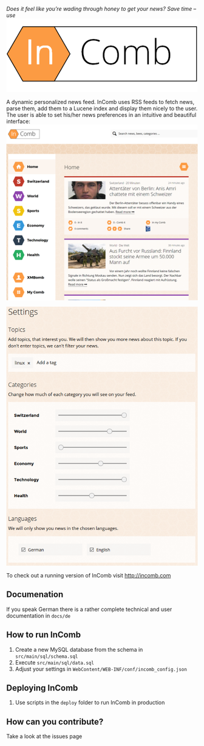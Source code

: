 _Does it feel like you’re wading through honey to get your news? Save time – use_
![InComb](/WebContent/img/logo.png?raw=true)


A dynamic personalized news feed.
InComb uses RSS feeds to fetch news, parse them, add them to a Lucene index and display them nicely to the user.
The user is able to set his/her news preferences in an intuitive and beautiful interface:
![User Settings](/docs/startpage.png?raw=true)


![User Settings](/docs/user-settings.png?raw=true)

To check out a running version of InComb visit http://incomb.com

## Documenation
If you speak German there is a rather complete technical and user documentation in `docs/de`

## How to run InComb
1. Create a new MySQL database from the schema in `src/main/sql/schema.sql`
2. Execute `src/main/sql/data.sql`
3. Adjust your settings in `WebContent/WEB-INF/conf/incomb_config.json`

## Deploying InComb
1. Use scripts in the `deploy` folder to run InComb in production

## How can you contribute?
Take a look at the issues page
